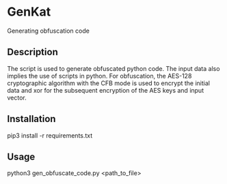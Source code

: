 # GenKat
Generating obfuscation code
## Description
The script is used to generate obfuscated python code.
The input data also implies the use of scripts in python.
For obfuscation, the AES-128 cryptographic algorithm with the CFB mode is used to encrypt the initial data and xor for the subsequent encryption of the AES keys and input vector.
## Installation
pip3 install -r requirements.txt
## Usage
python3 gen_obfuscate_code.py <path_to_file> 
